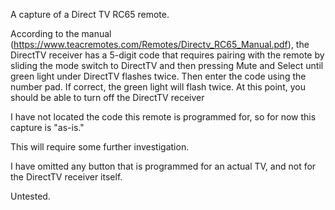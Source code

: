 A capture of a Direct TV RC65 remote.

According to the manual (https://www.teacremotes.com/Remotes/Directv_RC65_Manual.pdf), the DirectTV receiver has a 5-digit code that requires pairing with the remote by sliding the mode switch to DirectTV and then pressing Mute and Select until green light under DirectTV flashes twice.   Then enter the code using the number pad. If correct, the green light will flash twice.  At this point, you should be able to turn off the DirectTV receiver

I have not located the code this remote is programmed for, so for now this capture is "as-is."

This will require some further investigation.

I have omitted any button that is programmed for an actual TV, and not for the DirectTV receiver itself.

Untested.
